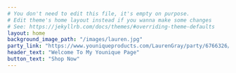 ```yaml
---
# You don't need to edit this file, it's empty on purpose.
# Edit theme's home layout instead if you wanna make some changes
# See: https://jekyllrb.com/docs/themes/#overriding-theme-defaults
layout: home
background_image_path: "/images/lauren.jpg"
party_link: "https://www.youniqueproducts.com/LaurenGray/party/6766326/view"
header_text: "Welcome To My Younique Page"
button_text: "Shop Now"
---
```

